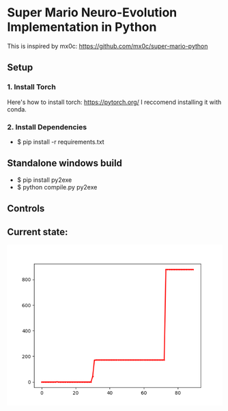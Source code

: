 # Super Mario Neuro-Evolution Implementation in Python

This is inspired by mx0c: https://github.com/mx0c/super-mario-python

## Setup

### 1. Install Torch

Here's how to install torch: https://pytorch.org/
I reccomend installing it with conda.

### 2. Install Dependencies

* $ pip install -r requirements.txt

## Standalone windows build

* $ pip install py2exe
* $ python compile.py py2exe

## Controls



## Current state:
![Alt text](img/WORKING.PNG "current state")
